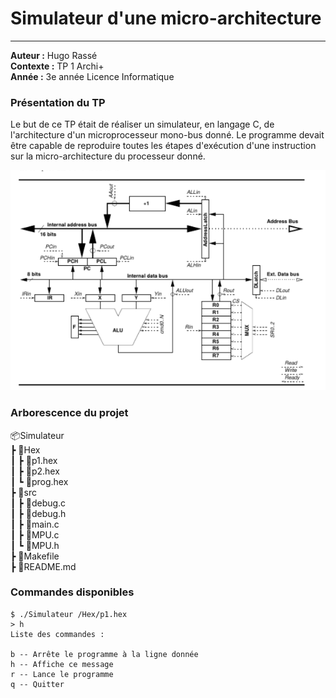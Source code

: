 # Simulateur d'une micro-architecture

----

**Auteur :** Hugo Rassé  
**Contexte :** TP 1 Archi+  
**Année :** 3e année Licence Informatique  

### Présentation du TP

Le but de ce TP était de réaliser un simulateur, en langage C, de l'architecture d'un microprocesseur mono-bus donné. 
Le programme devait être capable de reproduire toutes les étapes d'exécution d'une instruction sur la micro-architecture du processeur donné.

<div align="center"><img src="fig.PNG"></div>

### Arborescence du projet

📦Simulateur  
 ┣ 📂Hex  
 ┃ ┣ 📜p1.hex  
 ┃ ┣ 📜p2.hex  
 ┃ ┗ 📜prog.hex  
 ┣ 📂src  
 ┃ ┣ 📜debug.c  
 ┃ ┣ 📜debug.h  
 ┃ ┣ 📜main.c  
 ┃ ┣ 📜MPU.c  
 ┃ ┗ 📜MPU.h  
 ┣ 📜Makefile  
 ┣ 📜README.md  


### Commandes disponibles

```
$ ./Simulateur /Hex/p1.hex
> h
Liste des commandes : 

b -- Arrête le programme à la ligne donnée
h -- Affiche ce message
r -- Lance le programme
q -- Quitter
```